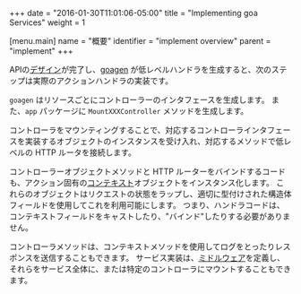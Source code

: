 +++
date = "2016-01-30T11:01:06-05:00"
title = "Implementing goa Services"
weight = 1

[menu.main]
name = "概要"
identifier = "implement overview"
parent = "implement"
+++

APIの[デザイン](/design/overview)が完了し、[goagen](/implement/goagen) が低レベルハンドラを生成すると、次のステップは実際のアクションハンドラの実装です。

`goagen` はリソースごとにコントローラーのインタフェースを生成します。
また、`app` パッケージに `MountXXXController` メソッドを生成します。


コントローラをマウンティングすることで、対応するコントローラインタフェースを実装するオブジェクトのインスタンスを受け入れ、対応するメソッドで低レベルの HTTP ルータを接続します。

コントローラーオブジェクトメソッドと HTTP ルーターをバインドするコードも、アクション固有の[コンテキスト](/implement/context)オブジェクトをインスタンス化します。
これらのオブジェクトはリクエストの状態をラップし、適切に型付けされた構造体フィールドを使用してこれを利用可能にします。
つまり、ハンドラコードは、コンテキストフィールドをキャストしたり、"バインド"したりする必要がありません。

コントローラメソッドは、コンテキストメソッドを使用してログをとったりレスポンスを送信することもできます。
サービス実装は、[ミドルウェア](/implement/middleware)を定義し、それらをサービス全体に、または特定のコントローラにマウントすることもできます。
